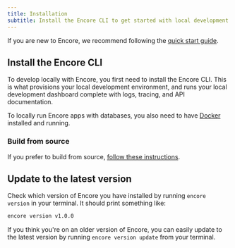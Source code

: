 ```yaml
---
title: Installation
subtitle: Install the Encore CLI to get started with local development
---
```


If you are new to Encore, we recommend following the [quick start guide](/docs/quick-start).

## Install the Encore CLI
To develop locally with Encore, you first need to install the Encore CLI.
This is what provisions your local development environment, and runs your local development dashboard complete with logs, tracing, and API documentation.


<InstallInstructions />

<Callout type="info">

To locally run Encore apps with databases, you also need to have [Docker](https://www.docker.com) installed and running.

</Callout>

### Build from source
If you prefer to build from source, [follow these instructions](https://github.com/encoredev/encore/blob/main/CONTRIBUTING.md).


## Update to the latest version
Check which version of Encore you have installed by running `encore version` in your terminal.
It should print something like:
```bash
encore version v1.0.0
```

If you think you're on an older version of Encore, you can easily update to the latest version by running
`encore version update` from your terminal.
